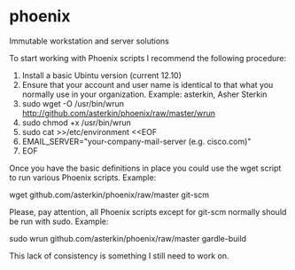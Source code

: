phoenix
=======

Immutable workstation and server solutions

To start working with Phoenix scripts I recommend the following procedure:

  1. Install a basic Ubintu version (current 12.10)
  2. Ensure that your account and user name is identical to that what you normally use in your organization. Example: asterkin, Asher Sterkin
  2. sudo wget -O /usr/bin/wrun http://github.com/asterkin/phoenix/raw/master/wrun
  3. sudo chmod +x /usr/bin/wrun
  4. sudo cat >>/etc/environment <<EOF
  5. EMAIL_SERVER="your-company-mail-server (e.g. cisco.com)"
  6. EOF

Once you have the basic definitions in place you could use the wget script to run various Phoenix scripts. Example:

wget github.com/asterkin/phoenix/raw/master git-scm

Please, pay attention, all Phoenix scripts except for git-scm normally should be run with sudo. Example:

sudo wrun github.com/asterkin/phoenix/raw/master gardle-build

This lack of consistency is something I still need to work on.


  

 
  


